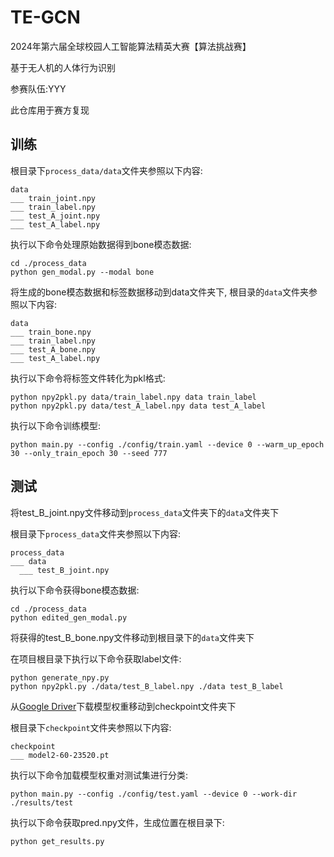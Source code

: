# TE-GCN

2024年第六届全球校园人工智能算法精英大赛【算法挑战赛】

基于无人机的人体行为识别

参赛队伍:YYY

此仓库用于赛方复现

## 训练
根目录下`process_data/data`文件夹参照以下内容:
```
data
___ train_joint.npy
___ train_label.npy
___ test_A_joint.npy
___ test_A_label.npy
```
执行以下命令处理原始数据得到bone模态数据:
```commandline
cd ./process_data
python gen_modal.py --modal bone
```

将生成的bone模态数据和标签数据移动到data文件夹下,
根目录的`data`文件夹参照以下内容:
```
data
___ train_bone.npy
___ train_label.npy
___ test_A_bone.npy
___ test_A_label.npy
```
执行以下命令将标签文件转化为pkl格式:
```commandline
python npy2pkl.py data/train_label.npy data train_label
python npy2pkl.py data/test_A_label.npy data test_A_label
```
执行以下命令训练模型:
```commandline
python main.py --config ./config/train.yaml --device 0 --warm_up_epoch 30 --only_train_epoch 30 --seed 777
```
## 测试
将test_B_joint.npy文件移动到`process_data`文件夹下的`data`文件夹下

根目录下`process_data`文件夹参照以下内容:
```
process_data
___ data
  ___ test_B_joint.npy
```

执行以下命令获得bone模态数据:
```commandline
cd ./process_data
python edited_gen_modal.py
```
将获得的test_B_bone.npy文件移动到根目录下的`data`文件夹下

在项目根目录下执行以下命令获取label文件:
```commandline
python generate_npy.py
python npy2pkl.py ./data/test_B_label.npy ./data test_B_label 
```
从[Google Driver](https://drive.google.com/file/d/1-DZJEEIF-Di989yEcSjM4BZHJdhq9ctJ/view?usp=sharing)下载模型权重移动到checkpoint文件夹下

根目录下`checkpoint`文件夹参照以下内容:
```
checkpoint
___ model2-60-23520.pt
```
执行以下命令加载模型权重对测试集进行分类:
```commandline
python main.py --config ./config/test.yaml --device 0 --work-dir ./results/test
```

执行以下命令获取pred.npy文件，生成位置在根目录下:
```commandline
python get_results.py
```